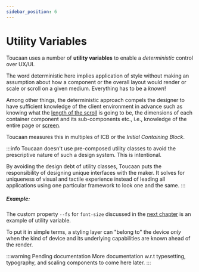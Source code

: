 ```yaml
---
sidebar_position: 6
---
```


# Utility Variables

Toucaan uses a number of **utility variables** to enable a _deterministic_ control over UX/UI. 

The word deterministic here implies application of style without making an assumption about how a component or the overall layout would render or scale or scroll on a given medium. Everything has to be a _known_! 

Among other things, the deterministic approach compels the designer to have sufficient knowledge of the client environment in advance such as knowing what the [length of the scroll](./web-design/pagination.md) is going to be, the dimensions of each container component and its sub-components etc., i.e., knowledge of the entire page or [screen](./native-apps/create-a-screen.md). 

Toucaan measures this in multiples of ICB or the _Initial Containing Block_. 
 
:::info
Toucaan doesn't use pre-composed utility classes to avoid the prescriptive nature of such a design system. This is intentional. 

By avoiding the design debt of utility classes, Toucaan puts the responsibility of designing unique interfaces with the maker. It solves for uniqueness of visual and tactile experience instead of leading all applications using one particular framework to look one and the same. 
:::

##### Example:
The custom property `--fs` for `font-size` discussed in the [next chapter](./typography/introduction.md) is an example of utility variable.

To put it in simple terms, a styling layer can "belong to" the device _only_ when the kind of device and its underlying capabilities are known ahead of the render. 

:::warning Pending documentation
More documentation w.r.t typesetting, typography, and scaling components to come here later. 
:::
